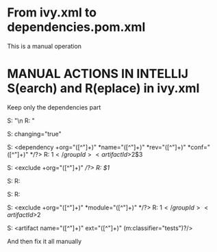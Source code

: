 From ivy.xml to dependencies.pom.xml
===

This is a manual operation

MANUAL ACTIONS IN INTELLIJ S(earch) and R(eplace) in ivy.xml
=

Keep only the dependencies part

S:  "\n
R:  "

S: changing="true"

S:  <dependency +org="([^"]+)" *name="([^"]+)" *rev="([^"]+)"  *conf="([^"]+)" */?>
R:  <dependency><groupId>$1</groupId><artifactId>$2</artifactId><version>$3</version></dependency>

S:  <exclude +org="([^"]+)" */?>
R:  <exclusion><groupId>$1</groupId><artifactId>*</artifactId></exclusion>

S:  <exclude>
R:  <exclusions>

S:  </exclude>
R:  </exclusions>

S:  <exclude +org="([^"]+)" *module="([^"]+)" */?>
R:  <exclusion><groupId>$1</groupId><artifactId>$2</artifactId></exclusion>




S:  <artifact name="([^"]+)" ext="([^"]+)" (m:classifier="tests")?/>


And then fix it all manually
